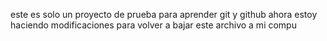 este es solo un proyecto de prueba para aprender git y github
ahora estoy haciendo modificaciones para volver a bajar este archivo a mi compu
